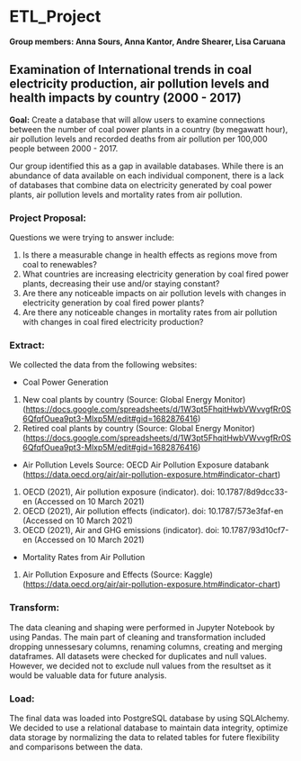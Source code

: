 # ETL_Project

**Group members: Anna Sours, Anna Kantor, Andre Shearer, Lisa Caruana**

## Examination of International trends in coal electricity production, air pollution levels and health impacts by country (2000 - 2017)


**Goal:** Create a database that will allow users to examine connections between the number of coal power plants in a country (by megawatt hour), air pollution levels and recorded deaths from air pollution per 100,000 people between 2000 - 2017.

Our group identified this as a gap in available databases. While there is an abundance of data available on each individual component, there is a lack of databases that combine data on electricity generated by coal power plants, air pollution levels and mortality rates from air pollution.


### Project Proposal:
Questions we were trying to answer include:
1.	Is there a measurable change in health effects as regions move from coal to renewables? 
2.	What countries are increasing electricity generation by coal fired power plants, decreasing their use and/or staying constant?
3.	Are there any noticeable impacts on air pollution levels with changes in electricity generation by coal fired power plants?
4.	Are there any noticeable changes in mortality rates from air pollution with changes in coal fired electricity production?


### Extract:
We collected the data from the following websites:
* Coal Power Generation 
 1.	New coal plants by country (Source: Global Energy Monitor) (https://docs.google.com/spreadsheets/d/1W3pt5FhqitHwbVWvvgfRr0S6QfqfOuea9pt3-Mlxp5M/edit#gid=1682876416)   
 2.	Retired coal plants by country (Source: Global Energy Monitor) (https://docs.google.com/spreadsheets/d/1W3pt5FhqitHwbVWvvgfRr0S6QfqfOuea9pt3-Mlxp5M/edit#gid=1682876416)

* Air Pollution Levels
 Source: OECD Air Pollution Exposure databank (https://data.oecd.org/air/air-pollution-exposure.htm#indicator-chart)
 1.	OECD (2021), Air pollution exposure (indicator). doi: 10.1787/8d9dcc33-en (Accessed on 10 March 2021)
 2.	OECD (2021), Air pollution effects (indicator). doi: 10.1787/573e3faf-en (Accessed on 10 March 2021)
 3.	OECD (2021), Air and GHG emissions (indicator). doi: 10.1787/93d10cf7-en (Accessed on 10 March 2021) 
* Mortality Rates from Air Pollution 
 1.	Air Pollution Exposure and Effects (Source: Kaggle) (https://data.oecd.org/air/air-pollution-exposure.htm#indicator-chart)


### Transform:
The data cleaning and shaping were performed in Jupyter Notebook by using Pandas. The main part of cleaning and transformation included dropping unnessesary columns, renaming columns, creating and merging dataframes. All datasets were checked for duplicates and null values. However, we decided not to exclude null values from the resultset as it would be valuable data for future analysis.


### Load:
The final data was loaded into PostgreSQL database by using SQLAlchemy. We decided to use a relational database to maintain data integrity, optimize data storage by normalizing the data to related tables for futere flexibility and comparisons between the data.


